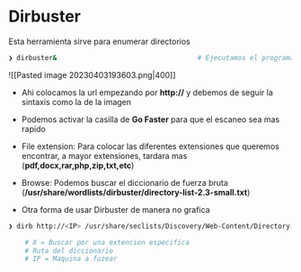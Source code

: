 # Dirbuster 

Esta herramienta sirve para enumerar directorios 
```bash
❯ dirbuster&                                   # Ejecutamos el programa y nos saldra una interface como la siguiente:
```

![[Pasted image 20230403193603.png|400]]

* Ahi colocamos la url empezando por **http://** y debemos de seguir la sintaxis como la de la imagen
* Podemos activar la casilla de **Go Faster** para que el escaneo sea mas rapido 
* File extension: Para colocar las diferentes extensiones que queremos encontrar, a mayor extensiones, tardara mas (**pdf,docx,rar,php,zip,txt,etc**)
* Browse: Podemos buscar el diccionario de fuerza bruta (**/usr/share/wordlists/dirbuster/directory-list-2.3-small.txt**)


* Otra forma de usar Dirbuster de manera no grafica
```bash
❯ dirb http://<IP> /usr/share/seclists/Discovery/Web-Content/Directory-list-2.3-medium.txt -X .php

	# X = Buscar por una extencion especifica
	# Ruta del diccionario 
	# IP = Maquina a fuzear
```

